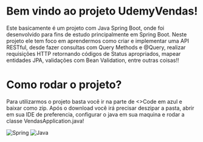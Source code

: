 # Bem vindo ao projeto UdemyVendas!

Este basicamente é um projeto com Java Spring Boot, onde foi desenvolvido para fins de estudo principalmente em Spring Boot. Neste projeto ele tem foco em aprendermos como criar e implementar uma API RESTful, desde fazer consultas com Query Methods e @Query, realizar requisições HTTP retornando códigos de Status apropriados, mapear entidades JPA, validações com Bean Validation, entre outras coisas!!

# Como rodar o projeto?

Para utilizarmos o projeto basta você ir na parte de <>Code em azul e baixar como zip. Após o download você irá precisar deszipar a pasta, abrir em sua IDE de preferencia, configurar o java em sua maquina e rodar a classe VendasApplication.java!

![Spring](https://img.shields.io/badge/spring-%236DB33F.svg?style=for-the-badge&logo=spring&logoColor=white)
![Java](https://img.shields.io/badge/java-%23ED8B00.svg?style=for-the-badge&logo=openjdk&logoColor=white)
